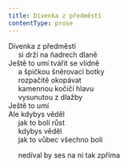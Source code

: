 ```yaml
---
title: Dívenka z předměstí
contentType: prose
---
```


Dívenka z předměstí  
     si drží na ňadrech dlaně  
Ještě to umí tvářit se vlídně  
     a špičkou šněrovací botky  
     rozpačitě okopávat  
     kamennou kočičí hlavu  
     vysunutou z dlažby  
Ještě to umí  
Ale kdybys věděl  
     jak to bolí růst  
     kdybys věděl  
     jak to vůbec všechno bolí

     nedíval by ses na ni tak zpříma
